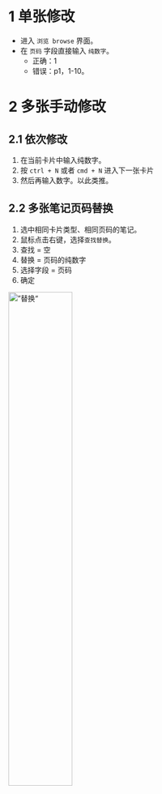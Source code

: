 # 1 单张修改
* 进入 `浏览 browse` 界面。
* 在 `页码` 字段直接输入 `纯数字`。
    - 正确：1
    - 错误：p1，1-10。

# 2 多张手动修改
## 2.1 依次修改
1. 在当前卡片中输入纯数字。
2. 按 `ctrl + N` 或者 `cmd + N` 进入下一张卡片
3. 然后再输入数字。以此类推。

## 2.2 多张笔记页码替换
1. 选中相同卡片类型、相同页码的笔记。
2. 鼠标点击右键，选择`查找替换`。
3. 查找 = 空
4. 替换 = 页码的纯数字
5. 选择字段 = 页码
6. 确定
<img scr = "../pictures/3-制卡规则/3.4-页码修改.png" alt = ”替换“ width = "50%"/>
